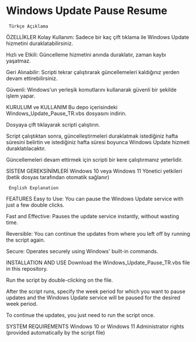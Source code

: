 # Windows Update Pause Resume

     Türkçe Açıklama

ÖZELLİKLER
Kolay Kullanım: Sadece bir kaç çift tıklama ile Windows Update hizmetini duraklatabilirsiniz.

Hızlı ve Etkili: Güncelleme hizmetini anında duraklatır, zaman kaybı yaşatmaz.

Geri Alınabilir: Scripti tekrar çalıştırarak güncellemeleri kaldığınız yerden devam ettirebilirsiniz.

Güvenli: Windows'un yerleşik komutlarını kullanarak güvenli bir şekilde işlem yapar.

KURULUM ve KULLANIM
Bu depo içerisindeki Windows_Update_Pause_TR.vbs dosyasını indirin.

Dosyaya çift tıklayarak scripti çalıştırın.

Script çalıştıktan sonra, güncelleştirmeleri duraklatmak istediğiniz hafta süresini belirtin ve istediğiniz hafta süresi boyunca Windows Update hizmeti duraklatılacaktır.

Güncellemeleri devam ettirmek için scripti bir kere çalıştırmanız yeterlidir.

SİSTEM GEREKSİNİMLERİ
Windows 10 veya Windows 11
Yönetici yetkileri (betik dosyas tarafından otomatik sağlanır)


     English Explanation

FEATURES
Easy to Use: You can pause the Windows Update service with just a few double clicks.

Fast and Effective: Pauses the update service instantly, without wasting time.

Reversible: You can continue the updates from where you left off by running the script again.

Secure: Operates securely using Windows' built-in commands.

INSTALLATION AND USE
Download the Windows_Update_Pause_TR.vbs file in this repository.

Run the script by double-clicking on the file.

After the script runs, specify the week period for which you want to pause updates and the Windows Update service will be paused for the desired week period.

To continue the updates, you just need to run the script once.

SYSTEM REQUIREMENTS
Windows 10 or Windows 11
Administrator rights (provided automatically by the script file)

